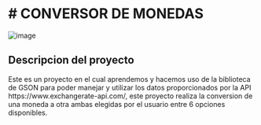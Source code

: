 <h1> # CONVERSOR DE MONEDAS </h1>

![image](.assets/Badge-Conversor.png)

<h2> Descripcion del proyecto </h2>
<p> Este es un proyecto en el cual aprendemos y hacemos uso de la biblioteca de GSON para poder manejar y utilizar los datos proporcionados 
por la API https://www.exchangerate-api.com/, este proyecto realiza la conversion de una moneda a otra ambas elegidas por el usuario entre 6 opciones disponibles.
</p>


